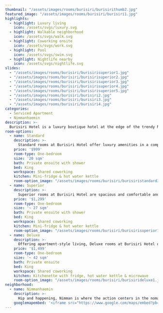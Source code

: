 ```yaml
---
thumbnail: "/assets/images/rooms/burisiri/burisirithumb2.jpg"
featured_image: "/assets/images/rooms/burisiri/burisiri1.jpg"
highlights:
  - highlight: Luxury living
    icon: /assets/svgs/luxury.svg
  - highlight: Walkable neighborhood
    icon: /assets/svgs/walk.svg
  - highlight: Coworking onsite
    icon: /assets/svgs/work.svg
  - highlight: Pool
    icon: /assets/svgs/swim.svg
  - highlight: Nightlife nearby
    icon: /assets/svgs/nightlife.svg
slides:
  - "/assets/images/rooms/burisiri/burisirisuperior1.jpg"
  - "/assets/images/rooms/burisiri/burisirisuperior2.jpg"
  - "/assets/images/rooms/burisiri/burisirisuperior3.jpg"
  - "/assets/images/rooms/burisiri/burisirisuperior4.jpg"
  - "/assets/images/rooms/burisiri/burisirisuperior5.jpg"
  - "/assets/images/rooms/burisiri/burisiri2.jpg"
  - "/assets/images/rooms/burisiri/burisiri3.jpg"
  - "/assets/images/rooms/burisiri/burisiri4.jpg"
categories:
  - Serviced Apartment
  - Nimmanhaemin
description: >-
  Burisiri Hotel is a luxury boutique hotel at the edge of the trendy Nimmanhaemin neighborhood. Blending elements of traditional Thai architecture with elegant colonial stylings and modern luxury touches, their rooms are the perfect mix of stylish and comfortable. Guests staying at Burisiri can enjoy conveniences like a 24hr front desk and security, weekly housekeeping, onsite coworking, and a stunning saltwater pool.<br/><br/>Coworking is included for all guests staying at Burisiri, and the cafe offers delicious meals and drinks suitable for every time of day. As a bonus, book with us and enjoy 50% the breakfast buffet! A tasty and convenient way to start your day. This onsite cafe is a popular nomad hangout and a great place to meet people, and home to two of the city's best nomad events, the CNX Socials and the Chiang Mai Entrepreneurs Meetup. <br/><br/>Treat yourself to the amenities of a luxury stay during your time in Chiang Mai and enjoy all the best parts of life here onsite and at your doorstep.
room-options:
  - name: Standard
    description: >-
      Standard rooms at Burisiri Hotel offer luxury amenities in a compact space. Floor to ceiling windows (with blackout curtains) let in ample light with views of the pool courtyard or west to the mountains. Rooms come with a king size bed, dressing table/desk, open wardrobe, telephone, cable TV & satellite channels, in–room safety box, mini fridge, and hot water kettle.
    price: '$999'
    room-type: One-bedroom
    size: '20 sqm'
    bath: Private ensuite with shower
    bed: King
    workspace: Shared coworking
    kitchen: Mini-fridge & hot water kettle
    room-option_image: "/assets/images/rooms/burisiri/burisiristandard3.jpg"
  - name: Superior
    description: >-
      Superior rooms at Burisiri Hotel are spacious and comfortable and each come with a private balcony. Rooms come with a king size bed, dressing table/desk, open wardrobe, telephone, cable TV & satellite channels, in–room safety box, mini fridge, and hot water kettle.
    price: '$1,299'
    room-type: One-bedroom
    size: '~ 27 sqm'
    bath: Private ensuite with shower
    bed: King
    workspace: Shared coworking
    kitchen: Mini-fridge & hot water kettle
    room-option_image: "/assets/images/rooms/burisiri/burisirisuperior1.jpg"
  - name: Deluxe
    description: >-
      Offering apartment-style living, Deluxe rooms at Burisiri Hotel offer room to spread out and come outfitted with comfortable luxury amenities. Rooms come with a king size bed, dressing table/desk, couch, wardrobe, telephone, cable TV & satellite channels, in–room safety box, and kitchenette. Each room also has a private balcony with space for dining.
    price: '$1,499'
    room-type: One-bedroom
    size: '~ 42 sqm'
    bath: Private ensuite
    bed: King
    workspace: Shared coworking
    kitchen: Kitchenette with fridge, hot water kettle & microwave
    room-option_image: "/assets/images/rooms/burisiri/burisirideluxe1.jpg"
neighborhood:
  - name: Nimmanhaemin
    description: >-
      Hip and happening, Nimman is where the action centers in the nomad world. Chock-a-block with cafes, coworking spaces, bars, restaurants, and shopping it's got everything you could ask for all within walking distance. If you want to be near all things hip and trendy, with Instagrammable moments around every corner, this is the neighborhood for you. If you couldn't care less about that stuff and you just want to be somewhere super convenient, this is also the neighborhood for you.<br/><br/>The price to pay for being so close to the conveniences is the steady stream of tourists you will live alongside and the drone of flights taking off overhead. That said, this neighborhood still has its quiet parts and though it's thronging with people, things quickly start to feel like home once you've created a routine and you learn when to hit your favorite espresso spot to beat the crowds.<br/><br/>Convenience stores and pharmacies can be found within a minute or two of each other, and for more serious grocery shopping you've got Rimping at Maya Shopping Mall, as well as Makro and Tops on Sirimankalajarn Road. Many nomad-friendly events and meetups are hosted in the area, and you also have access to bars and nightlife.
    googlemapembed: '<iframe src="https://www.google.com/maps/embed?pb=!1m14!1m8!1m3!1d7554.169950585118!2d98.96698851780558!3d18.794366030183657!3m2!1i1024!2i768!4f13.1!3m3!1m2!1s0x0%3A0x5824262c47af1a4!2sBuri%20Siri%20Hotel!5e0!3m2!1sen!2sth!4v1572922937108!5m2!1sen!2sth" width="100%" height="450" frameborder="0" style="border:0;" allowfullscreen=""></iframe>'
---
```

